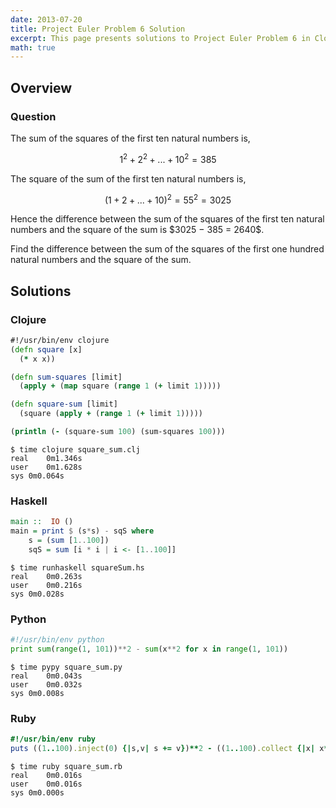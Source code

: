 ```yaml
---
date: 2013-07-20
title: Project Euler Problem 6 Solution
excerpt: This page presents solutions to Project Euler Problem 6 in Clojure, Haskell, Python and Ruby.
math: true
---
```



## Overview


### Question

<p>
The sum of the squares of the first ten natural numbers is,
</p>

$$1^2 + 2^2 + ... + 10^2 = 385$$

<p>
The square of the sum of the first ten natural numbers is,
</p>

$$(1 + 2 + ... + 10)^2 = 55^2 = 3025$$

<p>
Hence the difference between the sum of the squares of the first ten natural 
numbers and the square of the sum is $3025 − 385 = 2640$.
</p>

<p>
Find the difference between the sum of the squares of the first one hundred 
natural numbers and the square of the sum.
</p>






## Solutions

### Clojure

```clojure
#!/usr/bin/env clojure
(defn square [x]
  (* x x))

(defn sum-squares [limit]
  (apply + (map square (range 1 (+ limit 1)))))

(defn square-sum [limit]
  (square (apply + (range 1 (+ limit 1)))))

(println (- (square-sum 100) (sum-squares 100)))
```


```
$ time clojure square_sum.clj
real	0m1.346s
user	0m1.628s
sys	0m0.064s
```



### Haskell

```haskell
main ::  IO ()
main = print $ (s*s) - sqS where
    s = (sum [1..100])
    sqS = sum [i * i | i <- [1..100]]
```


```
$ time runhaskell squareSum.hs
real	0m0.263s
user	0m0.216s
sys	0m0.028s
```



### Python

```python
#!/usr/bin/env python
print sum(range(1, 101))**2 - sum(x**2 for x in range(1, 101))
```


```
$ time pypy square_sum.py
real	0m0.043s
user	0m0.032s
sys	0m0.008s
```



### Ruby

```ruby
#!/usr/bin/env ruby
puts ((1..100).inject(0) {|s,v| s += v})**2 - ((1..100).collect {|x| x**2}.inject(0) { |s,v| s += v} )
```


```
$ time ruby square_sum.rb
real	0m0.016s
user	0m0.016s
sys	0m0.000s
```


